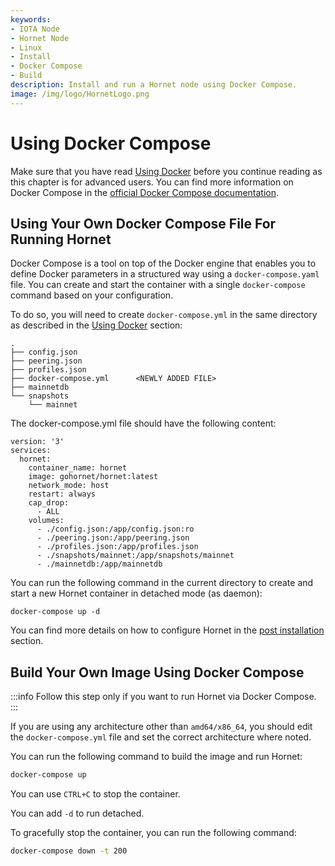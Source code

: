 ```yaml
---
keywords:
- IOTA Node 
- Hornet Node
- Linux
- Install
- Docker Compose
- Build
description: Install and run a Hornet node using Docker Compose.
image: /img/logo/HornetLogo.png
---
```


# Using Docker Compose

Make sure that you have read [Using Docker](using_docker.md) before you continue reading as this chapter is for advanced users.  You can find more information on Docker Compose in the [official Docker Compose documentation]( https://docs.docker.com/compose/).

## Using Your Own Docker Compose File For Running Hornet

Docker Compose is a tool on top of the Docker engine that enables you to define Docker parameters in a structured way using a `docker-compose.yaml` file. You can create and start the container with a single `docker-compose` command based on your configuration.

To do so, you will need to create `docker-compose.yml` in the same directory as described in the [Using Docker](using_docker.md)  section:

```plaintext{5}
.
├── config.json
├── peering.json
├── profiles.json
├── docker-compose.yml      <NEWLY ADDED FILE>
├── mainnetdb
└── snapshots
    └── mainnet
```

The docker-compose.yml file should have the following content: 

```plaintext
version: '3'
services:
  hornet:
    container_name: hornet
    image: gohornet/hornet:latest
    network_mode: host
    restart: always
    cap_drop:
      - ALL
    volumes:
      - ./config.json:/app/config.json:ro
      - ./peering.json:/app/peering.json
      - ./profiles.json:/app/profiles.json
      - ./snapshots/mainnet:/app/snapshots/mainnet
      - ./mainnetdb:/app/mainnetdb
```

You can run the following command in the current directory to create and start a new Hornet container in detached mode (as daemon):

`docker-compose up -d`

You can find more details on how to configure Hornet in the [post installation](../post_installation/post_installation.md) section.

## Build Your Own Image Using Docker Compose

:::info
Follow this step only if you want to run Hornet via Docker Compose.
:::

If you are using any architecture other than `amd64/x86_64`, you should edit the `docker-compose.yml` file and set the correct architecture where noted.

You can run the following command to build the image and run Hornet:

```sh
docker-compose up
```

You can use `CTRL+C` to stop the container.

You can add `-d` to run detached.

To gracefully stop the container, you can run the following command:

```sh
docker-compose down -t 200
```
